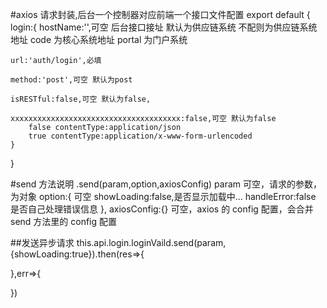 #axios 请求封装,后台一个控制器对应前端一个接口文件配置
export default {
login:{
    hostName:'',可空 后台接口接址 默认为供应链系统 不配则为供应链系统地址
        code 为核心系统地址
        portal 为门户系统

    url:'auth/login',必填

    method:'post',可空 默认为post

    isRESTful:false,可空 默认为false,

    xxxxxxxxxxxxxxxxxxxxxxxxxxxxxxxxxxxxxx:false,可空 默认为false
        false contentType:application/json
        true contentType:application/x-www-form-urlencoded
    }

}

#send 方法说明
.send(param,option,axiosConfig)
param 可空，请求的参数，为对象
option:{ 可空
showLoading:false,是否显示加载中...
handleError:false 是否自己处理错误信息
},
axiosConfig:{} 可空，axios 的 config 配置，会合并 send 方法里的 config 配置

##发送异步请求
this.api.login.loginVaild.send(param,{showLoading:true}).then(res=>{

},err=>{

})
